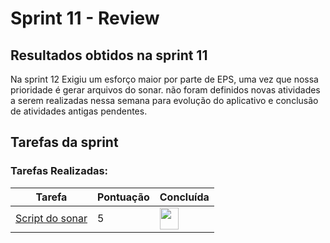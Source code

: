 # Sprint 11 - Review 

## Resultados obtidos na sprint 11

Na sprint 12 Exigiu um esforço maior por parte de EPS, uma vez que nossa prioridade é gerar arquivos do sonar. não foram definidos novas atividades a serem realizadas nessa semana para evolução do aplicativo e conclusão de atividades antigas pendentes.

## Tarefas da sprint

### Tarefas Realizadas:

|Tarefa|Pontuação|Concluída|
|--|--|--|
|[Script do sonar](https://github.com/fga-eps-mds/2020-2-SiGeD/issues/245)|5|<image src="https://i.pinimg.com/originals/21/3d/c0/213dc0ed0a2e69d1978c75bfbcff903a.png" width=30 height=35>|